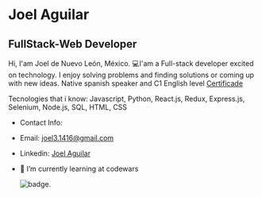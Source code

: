 # Joel Aguilar
## FullStack-Web Developer

Hi, I'am Joel de Nuevo León, México. 💻I'am a Full-stack developer excited on technology. I enjoy solving problems and finding solutions or coming up with new ideas. Native spanish speaker and C1 English level [Certificade](https://www.efset.org/cert/Auvh8v)

Tecnologies that i know: Javascript, Python, React.js, Redux, Express.js, Selenium, Node.js, SQL, HTML, CSS

- Contact Info:
- Email: [joel3.1416@gmail.com](mailto:joel3.1416@gmail.com)
- Linkedin: [Joel Aguilar](https://www.linkedin.com/in/joel-aguilar/)

- 🌱 I’m currently learning at codewars

  ![badge](https://www.codewars.com/users/Joel301/badges/large "badge").



<!--
**Joel301/Joel301** is a ✨ _special_ ✨ repository because its `README.md` (this file) appears on your GitHub profile.

Here are some ideas to get you started:

- 🔭 I’m currently working on ...
- 🌱 I’m currently learning ...
- 👯 I’m looking to collaborate on ...
- 🤔 I’m looking for help with ...
- 💬 Ask me about ...
- 📫 How to reach me: ...
- 😄 Pronouns: ...
- ⚡ Fun fact: ...
-->
